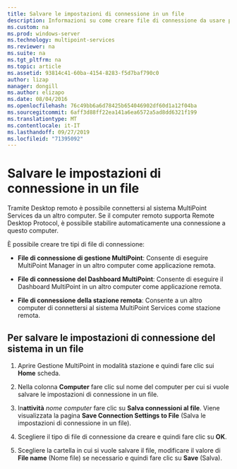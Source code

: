 ```yaml
---
title: Salvare le impostazioni di connessione in un file
description: Informazioni su come creare file di connessione da usare per connettersi da un computer a un altro in MultiPoint Services
ms.custom: na
ms.prod: windows-server
ms.technology: multipoint-services
ms.reviewer: na
ms.suite: na
ms.tgt_pltfrm: na
ms.topic: article
ms.assetid: 93814c41-60ba-4154-8283-f5d7baf790c0
author: lizap
manager: dongill
ms.author: elizapo
ms.date: 08/04/2016
ms.openlocfilehash: 76c49bb6a6d78425b654046902df60d1a12f04ba
ms.sourcegitcommit: 6aff3d88ff22ea141a6ea6572a5ad8dd6321f199
ms.translationtype: MT
ms.contentlocale: it-IT
ms.lasthandoff: 09/27/2019
ms.locfileid: "71395092"
---
```

# <a name="save-connection-settings-to-file"></a>Salvare le impostazioni di connessione in un file
Tramite Desktop remoto è possibile connettersi al sistema MultiPoint Services da un altro computer. Se il computer remoto supporta Remote Desktop Protocol, è possibile stabilire automaticamente una connessione a questo computer.  
  
È possibile creare tre tipi di file di connessione:  
  
- **File di connessione di gestione MultiPoint**:  Consente di eseguire MultiPoint Manager in un altro computer come applicazione remota.  
  
- **File di connessione del Dashboard MultiPoint**: Consente di eseguire il Dashboard MultiPoint in un altro computer come applicazione remota.  
  
- **File di connessione della stazione remota**:  Consente a un altro computer di connettersi al sistema MultiPoint Services come stazione remota.  
  
## <a name="to-save-system-connection-settings-to-a-file"></a>Per salvare le impostazioni di connessione del sistema in un file  
  
1.  Aprire Gestione MultiPoint in modalità stazione e quindi fare clic sui **Home** scheda.  
  
2.  Nella colonna **Computer** fare clic sul nome del computer per cui si vuole salvare le impostazioni di connessione in un file.  
  
3.  In**attività** *nome computer* fare clic su **Salva connessioni al file**. Viene visualizzata la pagina **Save Connection Settings to File** (Salva le impostazioni di connessione in un file).  
  
4.  Scegliere il tipo di file di connessione da creare e quindi fare clic su **OK**.  
  
5.  Scegliere la cartella in cui si vuole salvare il file, modificare il valore di **File name** (Nome file) se necessario e quindi fare clic su **Save** (Salva).